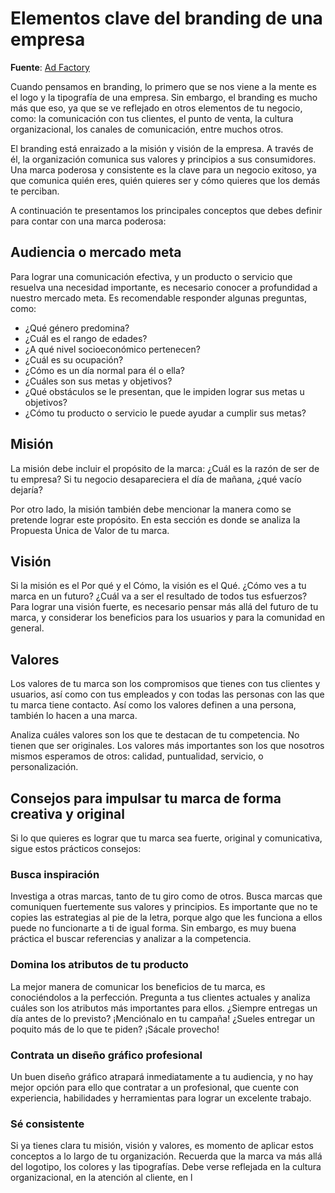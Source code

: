 # Elementos clave del branding de una empresa

**Fuente**: [Ad Factory](https://www.adfactory.mx/articulos-de-marketing-y-publicidad/elementos-clave-del-branding-de-una-empresa/)

Cuando pensamos en branding, lo primero que se nos viene a la mente es el logo y la tipografía de una empresa. Sin embargo, el branding es mucho más que eso, ya que se ve reflejado en otros elementos de tu negocio, como: la comunicación con tus clientes, el punto de venta, la cultura organizacional, los canales de comunicación, entre muchos otros.

El branding está enraizado a la misión y visión de la empresa. A través de él, la organización comunica sus valores y principios a sus consumidores. Una marca poderosa y consistente es la clave para un negocio exitoso, ya que comunica quién eres, quién quieres ser y cómo quieres que los demás te perciban.

A continuación te presentamos los principales conceptos que debes definir para contar con una marca poderosa:

## Audiencia o mercado meta

Para lograr una comunicación efectiva, y un producto o servicio que resuelva una necesidad importante, es necesario conocer a profundidad a nuestro mercado meta. Es recomendable responder algunas preguntas, como:

- ¿Qué género predomina?
- ¿Cuál es el rango de edades?
- ¿A qué nivel socioeconómico pertenecen?
- ¿Cuál es su ocupación?
- ¿Cómo es un día normal para él o ella?
- ¿Cuáles son sus metas y objetivos?
- ¿Qué obstáculos se le presentan, que le impiden lograr sus metas u objetivos?
- ¿Cómo tu producto o servicio le puede ayudar a cumplir sus metas?

## Misión

La misión debe incluir el propósito de la marca: ¿Cuál es la razón de ser de tu empresa? Si tu negocio desapareciera el día de mañana, ¿qué vacío dejaría?

Por otro lado, la misión también debe mencionar la manera como se pretende lograr este propósito. En esta sección es donde se analiza la Propuesta Única de Valor de tu marca.

## Visión

Si la misión es el Por qué y el Cómo, la visión es el Qué. ¿Cómo ves a tu marca en un futuro? ¿Cuál va a ser el resultado de todos tus esfuerzos? Para lograr una visión fuerte, es necesario pensar más allá del futuro de tu marca, y considerar los beneficios para los usuarios y para la comunidad en general.

## Valores

Los valores de tu marca son los compromisos que tienes con tus clientes y usuarios, así como con tus empleados y con todas las personas con las que tu marca tiene contacto. Así como los valores definen a una persona, también lo hacen a una marca.

Analiza cuáles valores son los que te destacan de tu competencia. No tienen que ser originales. Los valores más importantes son los que nosotros mismos esperamos de otros: calidad, puntualidad, servicio, o personalización.

## Consejos para impulsar tu marca de forma creativa y original

Si lo que quieres es lograr que tu marca sea fuerte, original y comunicativa, sigue estos prácticos consejos:

### Busca inspiración

Investiga a otras marcas, tanto de tu giro como de otros. Busca marcas que comuniquen fuertemente sus valores y principios. Es importante que no te copies las estrategias al pie de la letra, porque algo que les funciona a ellos puede no funcionarte a ti de igual forma. Sin embargo, es muy buena práctica el buscar referencias y analizar a la competencia.

### Domina los atributos de tu producto

La mejor manera de comunicar los beneficios de tu marca, es conociéndolos a la perfección. Pregunta a tus clientes actuales y analiza cuáles son los atributos más importantes para ellos. ¿Siempre entregas un día antes de lo previsto? ¡Menciónalo en tu campaña! ¿Sueles entregar un poquito más de lo que te piden? ¡Sácale provecho!

### Contrata un diseño gráfico profesional

Un buen diseño gráfico atrapará inmediatamente a tu audiencia, y no hay mejor opción para ello que contratar a un profesional, que cuente con experiencia, habilidades y herramientas para lograr un excelente trabajo.

### Sé consistente

Si ya tienes clara tu misión, visión y valores, es momento de aplicar estos conceptos a lo largo de tu organización. Recuerda que la marca va más allá del logotipo, los colores y las tipografías. Debe verse reflejada en la cultura organizacional, en la atención al cliente, en l
